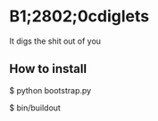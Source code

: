 B1;2802;0cdiglets
=======
It digs the shit out of you

How to install
--------------

$ python bootstrap.py


$ bin/buildout


